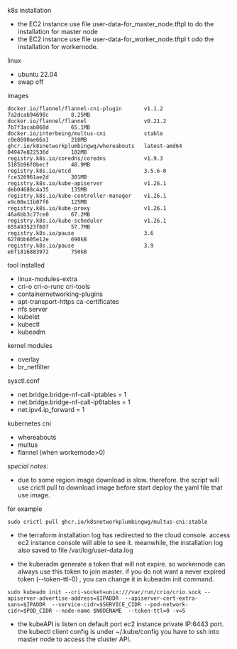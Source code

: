 k8s installation  
- the EC2 instance use file user-data-for_master_node.tftpl to do the installation for master node  
- the EC2 instance use file user-data-for_worker_node.tftpl t odo the installation for workernode.  

linux   
-  ubuntu 22.04
-  swap off

images 
```
docker.io/flannel/flannel-cni-plugin       v1.1.2              7a2dcab94698c       8.25MB
docker.io/flannel/flannel                  v0.21.2             7b7f3acab868d       65.1MB
docker.io/interbeing/multus-cni            stable              c0e8690ae66a1       218MB
ghcr.io/k8snetworkplumbingwg/whereabouts   latest-amd64        04947e822536d       102MB
registry.k8s.io/coredns/coredns            v1.9.3              5185b96f0becf       48.9MB
registry.k8s.io/etcd                       3.5.6-0             fce326961ae2d       301MB
registry.k8s.io/kube-apiserver             v1.26.1             deb04688c4a35       135MB
registry.k8s.io/kube-controller-manager    v1.26.1             e9c08e11b07f6       125MB
registry.k8s.io/kube-proxy                 v1.26.1             46a6bb3c77ce0       67.2MB
registry.k8s.io/kube-scheduler             v1.26.1             655493523f607       57.7MB
registry.k8s.io/pause                      3.6                 6270bb605e12e       690kB
registry.k8s.io/pause                      3.9                 e6f1816883972       750kB
```


tool installed

- linux-modules-extra
- cri-o cri-o-runc cri-tools
- containernetworking-plugins 
- apt-transport-https ca-certificates
- nfs server
- kubelet
- kubectl
- kubeadm 

kernel modules   

- overlay
- br_netfilter

sysctl.conf  

- net.bridge.bridge-nf-call-iptables  = 1
- net.bridge.bridge-nf-call-ip6tables = 1
- net.ipv4.ip_forward                 = 1

kubernetes cni  
- whereabouts
- multus 
- flannel (when workernode>0)



*special notes:*  


- due to some region image download is slow. therefore. the script will use crictl pull to download image before start deploy the yaml file that use image.   

for example 
```
sudo crictl pull ghcr.io/k8snetworkplumbingwg/multus-cni:stable  
```

- the terraform installation log has redirected to the cloud console. access ec2 instance console will able to see it.
meanwhile, the installation log also saved to file /var/log/user-data.log   

- the kuberadm generate a token that will not expire. so workernode can always use this token to join master. 
if you do not want a never expired token (--token-ttl-0) , you can change it in kubeadm init command.  
```
sudo kubeadm init --cri-socket=unix:///var/run/crio/crio.sock --apiserver-advertise-address=$IPADDR  --apiserver-cert-extra-sans=$IPADDR  --service-cidr=$SERVICE_CIDR --pod-network-cidr=$POD_CIDR --node-name $NODENAME  --token-ttl=0 -v=5  
```
- the kubeAPI is listen on default port ec2 instance private IP:6443 port. the kubectl client config is under ~/.kube/config 
you have to ssh into master node to access the cluster API.   


